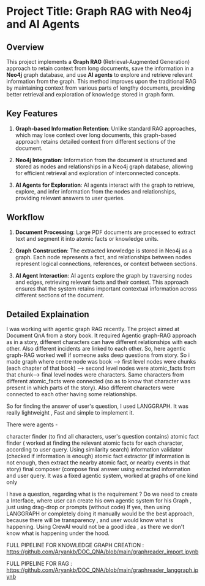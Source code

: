 # Project Title: Graph RAG with Neo4j and AI Agents

## Overview
This project implements a **Graph RAG** (Retrieval-Augmented Generation) approach to retain context from long documents, save the information in a **Neo4j** graph database, and use **AI agents** to explore and retrieve relevant information from the graph. This method improves upon the traditional RAG by maintaining context from various parts of lengthy documents, providing better retrieval and exploration of knowledge stored in graph form.


## Key Features
1. **Graph-based Information Retention**: Unlike standard RAG approaches, which may lose context over long documents, this graph-based approach retains detailed context from different sections of the document.
   
2. **Neo4j Integration**: Information from the document is structured and stored as nodes and relationships in a Neo4j graph database, allowing for efficient retrieval and exploration of interconnected concepts.

3. **AI Agents for Exploration**: AI agents interact with the graph to retrieve, explore, and infer information from the nodes and relationships, providing relevant answers to user queries.

## Workflow
1. **Document Processing**: Large PDF documents are processed to extract text and segment it into atomic facts or knowledge units.
   
3. **Graph Construction**: The extracted knowledge is stored in Neo4j as a graph. Each node represents a fact, and relationships between nodes represent logical connections, references, or context between sections.

4. **AI Agent Interaction**: AI agents explore the graph by traversing nodes and edges, retrieving relevant facts and their context. This approach ensures that the system retains important contextual information across different sections of the document.
## Detailed Explaination
I was working with agentic graph RAG recently. The project aimed at Document QnA from a story book. It required Agentic graph-RAG approach as in a story, different characters can have different relationships with each other. Also different incidents are linked to each other. So, here agentic graph-RAG worked well if someone asks deep questions from story. So i made graph where centre node was book --> first level nodes were chunks (each chapter of that book) --> second level nodes were atomic_facts from that chunk--> final level nodes were characters. Same characters from different atomic_facts were connected (so as to know that character was present in which parts of the story). Also different characters were connected to each other having some relationships.

So for finding the answer of user's question, I used LANGGRAPH. It was really lightweight , Fast and simple to implement it.

There were agents -

character finder (to find all characters, user's question contains)
atomic fact finder ( worked at finding the relevant atomic facts for each character, according to user query. Using similarity search)
information validator (checked if information is enough)
atomic fact extractor (if information is not enough, then extract the nearby atomic fact, or nearby events in that story)
final composer (compose final answer using extracted information and user query.
It was a fixed agentic system, worked at graphs of one kind only

I have a question, regarding what is the requirement ? Do we need to create a Interface, where user can create his own agentic system for his Graph , just using drag-drop or prompts (without code)
If yes, then using LANGGRAPH or completely doing it manually would be the best approach, because there will be transparency , and user would know what is happening. Using CrewAI would not be a good idea , as there we don't know what is happening under the hood.

FULL PIPELINE FOR KNOWLEDGE GRAPH CREATION : https://github.com/Aryankb/DOC_QNA/blob/main/graphreader_import.ipynb

FULL PIPELINE FOR RAG : https://github.com/Aryankb/DOC_QNA/blob/main/graphreader_langgraph.ipynb
